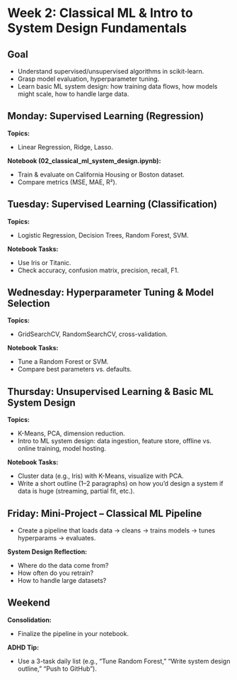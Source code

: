 # Week 2: Classical ML & Intro to System Design Fundamentals

## Goal
- Understand supervised/unsupervised algorithms in scikit-learn.
- Grasp model evaluation, hyperparameter tuning.
- Learn basic ML system design: how training data flows, how models might scale, how to handle large data.

## Monday: Supervised Learning (Regression)
**Topics:**
- Linear Regression, Ridge, Lasso.

**Notebook (02_classical_ml_system_design.ipynb):**
- Train & evaluate on California Housing or Boston dataset.
- Compare metrics (MSE, MAE, R²).

## Tuesday: Supervised Learning (Classification)
**Topics:**
- Logistic Regression, Decision Trees, Random Forest, SVM.

**Notebook Tasks:**
- Use Iris or Titanic.
- Check accuracy, confusion matrix, precision, recall, F1.

## Wednesday: Hyperparameter Tuning & Model Selection
**Topics:**
- GridSearchCV, RandomSearchCV, cross-validation.

**Notebook Tasks:**
- Tune a Random Forest or SVM.
- Compare best parameters vs. defaults.

## Thursday: Unsupervised Learning & Basic ML System Design
**Topics:**
- K-Means, PCA, dimension reduction.
- Intro to ML system design: data ingestion, feature store, offline vs. online training, model hosting.

**Notebook Tasks:**
- Cluster data (e.g., Iris) with K-Means, visualize with PCA.
- Write a short outline (1–2 paragraphs) on how you’d design a system if data is huge (streaming, partial fit, etc.).

## Friday: Mini-Project – Classical ML Pipeline
- Create a pipeline that loads data → cleans → trains models → tunes hyperparams → evaluates.

**System Design Reflection:**
- Where do the data come from?
- How often do you retrain?
- How to handle large datasets?

## Weekend
**Consolidation:**
- Finalize the pipeline in your notebook.

**ADHD Tip:**
- Use a 3-task daily list (e.g., “Tune Random Forest,” “Write system design outline,” “Push to GitHub”).
